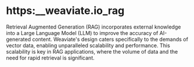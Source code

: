 # https:\_\_weaviate.io_rag

Retrieval Augmented Generation (RAG) incorporates external knowledge into a Large Language Model (LLM) to improve the accuracy of AI-generated content. Weaviate's design caters specifically to the demands of vector data, enabling unparalleled scalability and performance. This scalability is key in RAG applications, where the volume of data and the need for rapid retrieval is significant.
